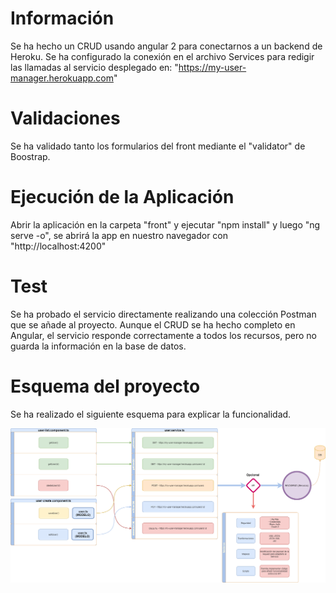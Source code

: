 # Información
Se ha hecho un CRUD usando angular 2 para conectarnos a un backend de Heroku. Se ha configurado la conexión en el archivo Services para redigir las llamadas al servicio desplegado en: "https://my-user-manager.herokuapp.com"

# Validaciones
Se ha validado tanto los formularios del front mediante el "validator" de Boostrap.


# Ejecución de la Aplicación
Abrir la aplicación en la carpeta "front" y ejecutar "npm install" y luego "ng serve -o", se abrirá la app en nuestro navegador con "http://localhost:4200"

# Test
Se ha probado el servicio directamente realizando una colección Postman que se añade al proyecto. Aunque el CRUD se ha hecho completo en Angular, el servicio responde correctamente a todos los recursos, pero no guarda la información en la base de datos.

# Esquema del proyecto
Se ha realizado el siguiente esquema para explicar la funcionalidad.

![Esquema](https://github.com/VioletaMontesino/challengerCloudappi/blob/master/front/src/assets/angular_log.png)

